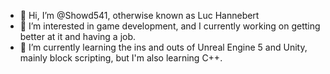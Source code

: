 - 👋 Hi, I’m @Showd541, otherwise known as Luc Hannebert
- 👀 I’m interested in game development, and I currently working on getting better at it and having a job.
- 🌱 I’m currently learning the ins and outs of Unreal Engine 5 and Unity, mainly block scripting, but I'm also learning C++.

<!---
Showd541/Showd541 is a ✨ special ✨ repository because its `README.md` (this file) appears on your GitHub profile.
You can click the Preview link to take a look at your changes.
--->
